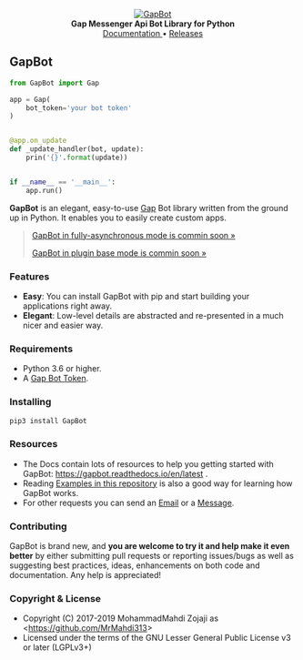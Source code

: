 <p align="center">
    <a href="https://github.com/MrMahdi313/GapBot">
        <img src="https://gap.im/img/gap-splash.png" alt="GapBot">
    </a>
    <br>
    <b>Gap Messenger Api Bot Library for Python</b>
    <br>
    <a href="https://gapbot.readthedocs.io/en/latest/">
        Documentation
    </a>
    •
    <a href="https://github.com/MrMahdi313/GapBot/releases">
        Releases
    </a>
</p>


## GapBot

``` python
from GapBot import Gap

app = Gap(
    bot_token='your bot token'
)


@app.on_update
def _update_handler(bot, update):
    prin('{}'.format(update))


if __name__ == '__main__':
    app.run()
```

**GapBot** is an elegant, easy-to-use [Gap](https://gap.im/) Bot library written from the
ground up in Python. It enables you to easily create custom apps.

> [GapBot in fully-asynchronous mode is commin soon »](https://github.com/MrMahdi313/GapBot/tree/async)
>
> [GapBot in plugin base mode is commin soon »](https://github.com/MrMahdi313/GapBot)

### Features

- **Easy**: You can install GapBot with pip and start building your applications right away.
- **Elegant**: Low-level details are abstracted and re-presented in a much nicer and easier way.

### Requirements

- Python 3.6 or higher.
- A [Gap Bot Token](https://developer.gap.im/signin).

### Installing

``` bash
pip3 install GapBot
```

### Resources

- The Docs contain lots of resources to help you getting started with GapBot: https://gapbot.readthedocs.io/en/latest .
- Reading [Examples in this repository](https://github.com/MrMahdi313/GapBot/tree/master/examples) is also a good way
  for learning how GapBot works.
- For other requests you can send an [Email](mailto:m.m.z.m12363@gmail.com) or a [Message](https://t.me/MrMahdi313).

### Contributing

GapBot is brand new, and **you are welcome to try it and help make it even better** by either submitting pull
requests or reporting issues/bugs as well as suggesting best practices, ideas, enhancements on both code
and documentation. Any help is appreciated!

### Copyright & License

- Copyright (C) 2017-2019 MohammadMahdi Zojaji as <<https://github.com/MrMahdi313>>
- Licensed under the terms of the GNU Lesser General Public License v3 or later (LGPLv3+)
